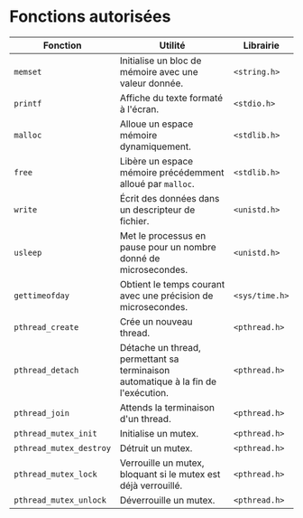 # Fonctions autorisées

| Fonction                  | Utilité                                                                            | Librairie         |
|---------------------------|------------------------------------------------------------------------------------|-------------------|
| `memset`                  | Initialise un bloc de mémoire avec une valeur donnée.                              | `<string.h>`      |
| `printf`                  | Affiche du texte formaté à l'écran.                                                | `<stdio.h>`       |
| `malloc`                  | Alloue un espace mémoire dynamiquement.                                            | `<stdlib.h>`      |
| `free`                    | Libère un espace mémoire précédemment alloué par `malloc`.                         | `<stdlib.h>`      |
| `write`                   | Écrit des données dans un descripteur de fichier.                                  | `<unistd.h>`      |
| `usleep`                  | Met le processus en pause pour un nombre donné de microsecondes.                   | `<unistd.h>`      |
| `gettimeofday`            | Obtient le temps courant avec une précision de microsecondes.                      | `<sys/time.h>`    |
| `pthread_create`          | Crée un nouveau thread.                                                            | `<pthread.h>`     |
| `pthread_detach`          | Détache un thread, permettant sa terminaison automatique à la fin de l'exécution.  | `<pthread.h>`     |
| `pthread_join`            | Attends la terminaison d'un thread.                                                | `<pthread.h>`     |
| `pthread_mutex_init`      | Initialise un mutex.                                                               | `<pthread.h>`     |
| `pthread_mutex_destroy`   | Détruit un mutex.                                                                  | `<pthread.h>`     |
| `pthread_mutex_lock`      | Verrouille un mutex, bloquant si le mutex est déjà verrouillé.                     | `<pthread.h>`     |
| `pthread_mutex_unlock`    | Déverrouille un mutex.                                                             | `<pthread.h>`     |